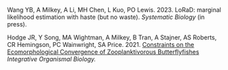 Wang YB, A Milkey, A Li, MH Chen, L Kuo, PO Lewis. 2023. LoRaD: marginal likelihood estimation with haste (but no waste). _Systematic Biology_ (in press).

Hodge JR, Y Song, MA Wightman, A Milkey, B Tran, A Stajner, AS Roberts, CR Hemingson, PC Wainwright, SA Price. 2021. [Constraints on the Ecomorphological Convergence of Zooplanktivorous Butterflyfishes](PDFs/obab014.pdf) _Integrative Organismal Biology._
